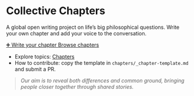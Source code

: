 <div class="cc-hero">
  <h1>Collective Chapters</h1>
  <p>A global open writing project on life’s big philosophical questions. Write your own chapter and add your voice to the conversation.</p>
  <div class="cc-actions">
    <a class="md-button md-button--primary" data-cc-cta="add-chapter" data-cc-topic="home"
       href="https://github.com/openupbooks/collectivechapters/issues/new?template=submit-chapter.yml&title=Chapter%3A%20Your%20topic&labels=chapter-submission">
      ➕ Write your chapter
    </a>
    <a class="md-button" href="chapters">Browse chapters</a>
  </div>
</div>

- Explore topics: [Chapters](chapters/index.md)  
- How to contribute: copy the template in `chapters/_chapter-template.md` and submit a PR.

> *Our aim is to reveal both differences and common ground, bringing people closer together through shared stories.*
